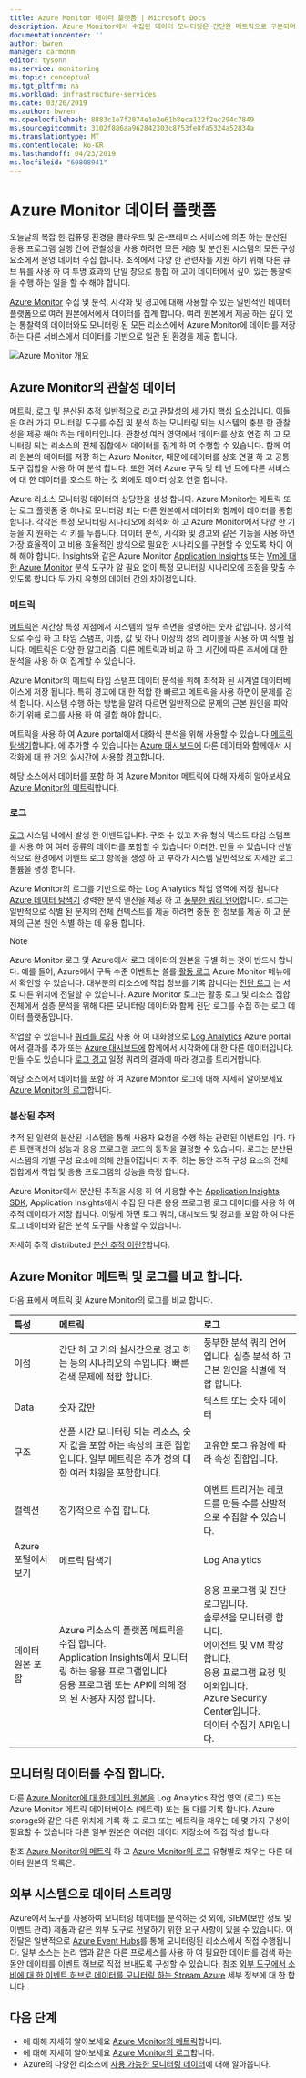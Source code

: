 ```yaml
---
title: Azure Monitor 데이터 플랫폼 | Microsoft Docs
description: Azure Monitor에서 수집된 데이터 모니터링은 간단한 메트릭으로 구분되며 고급 분석에 사용되는 실시간 시나리오 및 로그를 지원할 수 있습니다.
documentationcenter: ''
author: bwren
manager: carmonm
editor: tysonn
ms.service: monitoring
ms.topic: conceptual
ms.tgt_pltfrm: na
ms.workload: infrastructure-services
ms.date: 03/26/2019
ms.author: bwren
ms.openlocfilehash: 8883c1e7f2874e1e2e61b8eca122f2ec294c7849
ms.sourcegitcommit: 3102f886aa962842303c8753fe8fa5324a52834a
ms.translationtype: MT
ms.contentlocale: ko-KR
ms.lasthandoff: 04/23/2019
ms.locfileid: "60808941"
---
```

# <a name="azure-monitor-data-platform"></a>Azure Monitor 데이터 플랫폼

오늘날의 복잡 한 컴퓨팅 환경을 클라우드 및 온-프레미스 서비스에 의존 하는 분산된 응용 프로그램 실행 간에 관찰성을 사용 하려면 모든 계층 및 분산된 시스템의 모든 구성 요소에서 운영 데이터 수집 합니다. 조직에서 다양 한 관련자를 지원 하기 위해 다른 큐브 뷰를 사용 하 여 투명 효과의 단일 창으로 통합 하 고이 데이터에서 깊이 있는 통찰력을 수행 하는 일을 할 수 해야 합니다.

[Azure Monitor](../overview.md) 수집 및 분석, 시각화 및 경고에 대해 사용할 수 있는 일반적인 데이터 플랫폼으로 여러 원본에서에서 데이터를 집계 합니다. 여러 원본에서 제공 하는 깊이 있는 통찰력의 데이터와도 모니터링 된 모든 리소스에서 Azure Monitor에 데이터를 저장 하는 다른 서비스에서 데이터를 기반으로 일관 된 환경을 제공 합니다.


![Azure Monitor 개요](media/data-platform/overview.png)

## <a name="observability-data-in-azure-monitor"></a>Azure Monitor의 관찰성 데이터
메트릭, 로그 및 분산된 추적 일반적으로 라고 관찰성의 세 가지 핵심 요소입니다. 이들은 여러 가지 모니터링 도구를 수집 및 분석 하는 모니터링 되는 시스템의 충분 한 관찰성을 제공 해야 하는 데이터입니다. 관찰성 여러 영역에서 데이터를 상호 연결 하 고 모니터링 되는 리소스의 전체 집합에서 데이터를 집계 하 여 수행할 수 있습니다. 함께 여러 원본의 데이터를 저장 하는 Azure Monitor, 때문에 데이터를 상호 연결 하 고 공통 도구 집합을 사용 하 여 분석 합니다. 또한 여러 Azure 구독 및 테 넌 트에 다른 서비스에 대 한 데이터를 호스트 하는 것 외에도 데이터 상호 연결 합니다.

Azure 리소스 모니터링 데이터의 상당한을 생성 합니다. Azure Monitor는 메트릭 또는 로그 플랫폼 중 하나로 모니터링 되는 다른 원본에서 데이터와 함께이 데이터를 통합 합니다. 각각은 특정 모니터링 시나리오에 최적화 하 고 Azure Monitor에서 다양 한 기능을 지 원하는 각 키를 누릅니다. 데이터 분석, 시각화 및 경고와 같은 기능을 사용 하면 가장 효율적이 고 비용 효율적인 방식으로 필요한 시나리오를 구현할 수 있도록 차이 이해 해야 합니다. Insights와 같은 Azure Monitor [Application Insights](../app/app-insights-overview.md) 또는 [Vm에 대 한 Azure Monitor](../insights/vminsights-overview.md) 분석 도구가 알 필요 없이 특정 모니터링 시나리오에 초점을 맞출 수 있도록 합니다 두 가지 유형의 데이터 간의 차이점입니다. 


### <a name="metrics"></a>메트릭
[메트릭](data-platform-metrics.md)은 시간상 특정 지점에서 시스템의 일부 측면을 설명하는 숫자 값입니다. 정기적으로 수집 하 고 타임 스탬프, 이름, 값 및 하나 이상의 정의 레이블을 사용 하 여 식별 됩니다. 메트릭은 다양 한 알고리즘, 다른 메트릭과 비교 하 고 시간에 따른 추세에 대 한 분석을 사용 하 여 집계할 수 있습니다. 

Azure Monitor의 메트릭 타임 스탬프 데이터 분석을 위해 최적화 된 시계열 데이터베이스에 저장 됩니다. 특히 경고에 대 한 적합 한 빠르고 메트릭을 사용 하면이 문제를 검색 합니다. 시스템 수행 하는 방법을 알려 따르면 일반적으로 문제의 근본 원인을 파악 하기 위해 로그를 사용 하 여 결합 해야 합니다.

메트릭을 사용 하 여 Azure portal에서 대화식 분석을 위해 사용할 수 있습니다 [메트릭 탐색기](../app/metrics-explorer.md)합니다. 에 추가할 수 있습니다는 [Azure 대시보드에](../learn/tutorial-app-dashboards.md) 다른 데이터와 함께에서 시각화에 대 한 거의 실시간에 사용할 [경고](alerts-metric.md)합니다.

해당 소스에서 데이터를 포함 하 여 Azure Monitor 메트릭에 대해 자세히 알아보세요 [Azure Monitor의 메트릭](data-platform-metrics.md)합니다.

### <a name="logs"></a>로그
[로그](data-platform-logs.md) 시스템 내에서 발생 한 이벤트입니다. 구조 수 있고 자유 형식 텍스트 타임 스탬프를 사용 하 여 여러 종류의 데이터를 포함할 수 있습니다 이러한. 만들 수 있습니다 산발적으로 환경에서 이벤트 로그 항목을 생성 하 고 부하가 시스템 일반적으로 자세한 로그 볼륨을 생성 합니다.

Azure Monitor의 로그를 기반으로 하는 Log Analytics 작업 영역에 저장 됩니다 [Azure 데이터 탐색기](/azure/data-explorer/) 강력한 분석 엔진을 제공 하 고 [풍부한 쿼리 언어](/azure/kusto/query/)합니다. 로그는 일반적으로 식별 된 문제의 전체 컨텍스트를 제공 하려면 충분 한 정보를 제공 하 고 문제의 근본 원인 식별 하는 데 유용 합니다.

> [!NOTE]
> Azure Monitor 로그 및 Azure에서 로그 데이터의 원본을 구별 하는 것이 반드시 합니다. 예를 들어, Azure에서 구독 수준 이벤트는 쓸를 [활동 로그](activity-logs-overview.md) Azure Monitor 메뉴에서 확인할 수 있습니다. 대부분의 리소스에 작업 정보를 기록 합니다는 [진단 로그](diagnostic-logs-overview.md) 는 서로 다른 위치에 전달할 수 있습니다. Azure Monitor 로그는 활동 로그 및 리소스 집합 전체에서 심층 분석을 위해 다른 모니터링 데이터와 함께 진단 로그를 수집 하는 로그 데이터 플랫폼입니다.


 작업할 수 있습니다 [쿼리를 로깅](../log-query/log-query-overview.md) 사용 하 여 대화형으로 [Log Analytics](../log-query/portals.md) Azure portal에서 결과를 추가 또는 [Azure 대시보드에](../learn/tutorial-app-dashboards.md) 함께에서 시각화에 대 한 다른 데이터입니다. 만들 수도 있습니다 [로그 경고](alerts-log.md) 일정 쿼리의 결과에 따라 경고를 트리거합니다.

해당 소스에서 데이터를 포함 하 여 Azure Monitor 로그에 대해 자세히 알아보세요 [Azure Monitor의 로그](data-platform-logs.md)합니다.

### <a name="distributed-traces"></a>분산된 추적
추적 된 일련의 분산된 시스템을 통해 사용자 요청을 수행 하는 관련된 이벤트입니다. 다른 트랜잭션의 성능과 응용 프로그램 코드의 동작을 결정할 수 있습니다. 로그는 분산된 시스템의 개별 구성 요소에 의해 만들어집니다 자주, 하는 동안 추적 구성 요소의 전체 집합에서 작업 및 응용 프로그램의 성능을 측정 합니다.

Azure Monitor에서 분산된 추적을 사용 하 여 사용할 수는 [Application Insights SDK](../app/distributed-tracing.md), Application Insights에서 수집 된 다른 응용 프로그램 로그 데이터를 사용 하 여 추적 데이터가 저장 됩니다. 이렇게 하면 로그 쿼리, 대시보드 및 경고를 포함 하 여 다른 로그 데이터와 같은 분석 도구를 사용할 수 있습니다.

자세히 추적 distributed [분산 추적 이란?](../app/distributed-tracing.md)합니다.


## <a name="compare-azure-monitor-metrics-and-logs"></a>Azure Monitor 메트릭 및 로그를 비교 합니다.

다음 표에서 메트릭 및 Azure Monitor의 로그를 비교 합니다.

| 특성  | 메트릭 | 로그 |
|:---|:---|:---|
| 이점 | 간단 하 고 거의 실시간으로 경고 하는 등의 시나리오의 수입니다. 빠른 검색 문제에 적합 합니다. | 풍부한 분석 쿼리 언어입니다. 심층 분석 하 고 근본 원인을 식별에 적합 합니다. |
| Data | 숫자 값만 | 텍스트 또는 숫자 데이터 |
| 구조 | 샘플 시간 모니터링 되는 리소스, 숫자 값을 포함 하는 속성의 표준 집합입니다. 일부 메트릭은 추가 정의 대 한 여러 차원을 포함합니다. | 고유한 로그 유형에 따라 속성 집합입니다. |
| 컬렉션 | 정기적으로 수집 합니다. | 이벤트 트리거는 레코드를 만들 수를 산발적으로 수집할 수 있습니다. |
| Azure 포털에서 보기 | 메트릭 탐색기 | Log Analytics |
| 데이터 원본 포함 | Azure 리소스의 플랫폼 메트릭을 수집 합니다.<br>Application Insights에서 모니터링 하는 응용 프로그램입니다.<br>응용 프로그램 또는 API에 의해 정의 된 사용자 지정 합니다. | 응용 프로그램 및 진단 로그입니다.<br>솔루션을 모니터링 합니다.<br>에이전트 및 VM 확장 합니다.<br>응용 프로그램 요청 및 예외입니다.<br>Azure Security Center입니다.<br>데이터 수집기 API입니다. |

## <a name="collect-monitoring-data"></a>모니터링 데이터를 수집 합니다.
다른 [Azure Monitor에 대 한 데이터 원본을](data-sources.md) Log Analytics 작업 영역 (로그) 또는 Azure Monitor 메트릭 데이터베이스 (메트릭) 또는 둘 다를 기록 합니다. Azure storage와 같은 다른 위치에 기록 하 고 로그 또는 메트릭을 채우는 데 몇 가지 구성이 필요할 수 있습니다 다른 일부 원본은 이러한 데이터 저장소에 직접 작성 합니다. 

참조 [Azure Monitor의 메트릭](data-platform-metrics.md) 하 고 [Azure Monitor의 로그](data-platform-logs.md) 유형별로 채우는 다른 데이터 원본의 목록은.


## <a name="stream-data-to-external-systems"></a>외부 시스템으로 데이터 스트리밍
Azure에서 도구를 사용하여 모니터링 데이터를 분석하는 것 외에, SIEM(보안 정보 및 이벤트 관리) 제품과 같은 외부 도구로 전달하기 위한 요구 사항이 있을 수 있습니다. 이 전달은 일반적으로 [Azure Event Hubs](/azure/event-hubs/)를 통해 모니터링된 리소스에서 직접 수행됩니다. 일부 소스는 논리 앱과 같은 다른 프로세스를 사용 하 여 필요한 데이터를 검색 하는 동안 데이터를 이벤트 허브로 직접 보내도록 구성할 수 있습니다. 참조 [외부 도구에서 소비에 대 한 이벤트 허브로 데이터를 모니터링 하는 Stream Azure](stream-monitoring-data-event-hubs.md) 세부 정보에 대 한 합니다.



## <a name="next-steps"></a>다음 단계

- 에 대해 자세히 알아보세요 [Azure Monitor의 메트릭](data-platform-metrics.md)합니다.
- 에 대해 자세히 알아보세요 [Azure Monitor의 로그](data-platform-logs.md)합니다.
- Azure의 다양한 리소스에 [사용 가능한 모니터링 데이터](data-sources.md)에 대해 알아봅니다.

